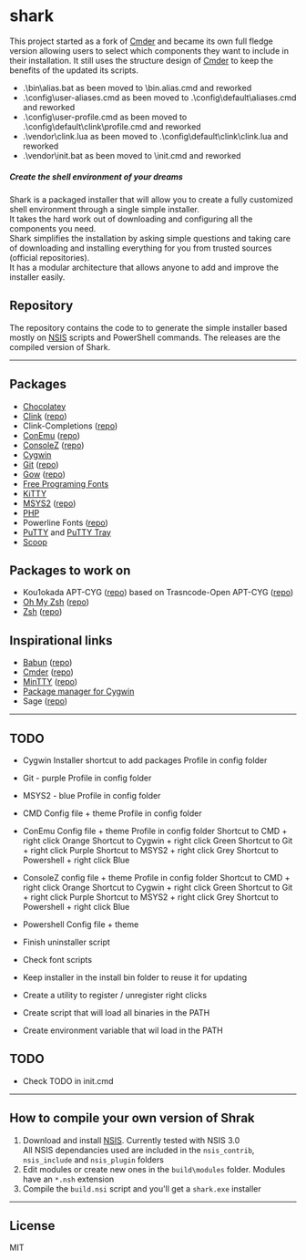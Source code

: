 # shark
This project started as a fork of [Cmder](http://cmder.net) and became its own full fledge version allowing users to select which components they want to include in their installation.
It still uses the structure design of [Cmder](http://cmder.net) to keep the benefits of the updated its scripts.
 - .\bin\alias.bat as been moved to \bin.alias.cmd and reworked
 - .\config\user-aliases.cmd as been moved to .\config\default\aliases.cmd and reworked
 - .\config\user-profile.cmd as been moved to .\config\default\clink\profile.cmd and reworked
 - .\vendor\clink.lua as been moved to .\config\default\clink\clink.lua and reworked
 - .\vendor\init.bat as been moved to \init.cmd and reworked

##### Create the shell environment of your dreams  
Shark is a packaged installer that will allow you to create a fully customized shell environment through a single simple installer.  
It takes the hard work out of downloading and configuring all the components you need.  
Shark simplifies the installation by asking simple questions and taking care of downloading and installing everything for you from trusted sources (official repositories).  
It has a modular architecture that allows anyone to add and improve the installer easily.

## Repository
The repository contains the code to to generate the simple installer based mostly on [NSIS](http://nsis.sourceforge.net) scripts and PowerShell commands.
The releases are the compiled version of Shark.

---

## Packages
 - [Chocolatey](https://chocolatey.org)
 - [Clink](http://mridgers.github.io/clink) ([repo](https://github.com/mridgers/clink))
 - Clink-Completions ([repo](https://github.com/vladimir-kotikov/clink-completions))
 - [ConEmu](https://conemu.github.io) ([repo](https://github.com/Maximus5/ConEmu))
 - [ConsoleZ](https://github.com/cbucher/console/wiki) ([repo](https://github.com/cbucher/console))
 - [Cygwin](https://www.cygwin.com)
 - [Git](https://git-scm.com) ([repo](https://github.com/git-for-windows/git))
 - [Gow](https://github.com/bmatzelle/gow/wiki) ([repo](https://github.com/bmatzelle/gow))
 - [Free Programing Fonts](http://cdn.sixrevisions.com/0441-01_programming-fonts/demo/programming-fonts.html)
 - [KiTTY](http://kitty.9bis.net)
 - [MSYS2](https://msys2.github.io) ([repo](https://github.com/msys2))
 - [PHP](http://php.net)
 - Powerline Fonts ([repo](https://github.com/powerline/fonts))
 - [PuTTY](http://www.putty.org) and [PuTTY Tray](http://puttytray.goeswhere.com)
 - [Scoop](http://scoop.sh)

## Packages to work on
 - Kou1okada APT-CYG ([repo](https://github.com/kou1okada/apt-cyg)) based on Trasncode-Open APT-CYG ([repo](https://github.com/transcode-open/apt-cyg))
 - [Oh My Zsh](http://ohmyz.sh) ([repo](https://github.com/robbyrussell/oh-my-zsh))
 - [Zsh](http://zsh.sourceforge.net) ([repo](https://sourceforge.net/p/zsh/code/ci/master/tree))

## Inspirational links
 - [Babun](http://babun.github.io) ([repo](https://github.com/babun/babun))
 - [Cmder](http://cmder.net) ([repo](https://github.com/cmderdev/cmder))
 - [MinTTY](http://mintty.github.io) ([repo](https://github.com/mintty/mintty))
 - [Package manager for Cygwin](http://stackoverflow.com/questions/9260014/how-do-i-install-cygwin-components-from-the-command-line/23143997#23143997)
 - Sage ([repo](https://github.com/svnpenn/sage))

---

## TODO
  - Cygwin
    Installer shortcut to add packages
    Profile in config folder
    
  - Git - purple
    Profile in config folder

  - MSYS2 - blue
    Profile in config folder
   
  - CMD
    Config file + theme
    Profile in config folder
  
  - ConEmu
    Config file + theme
    Profile in config folder
    Shortcut to CMD + right click           Orange
    Shortcut to Cygwin + right click        Green
    Shortcut to Git + right click           Purple
    Shortcut to MSYS2 + right click         Grey
    Shortcut to Powershell + right click    Blue
  
  - ConsoleZ
    config file + theme
    Profile in config folder
    Shortcut to CMD + right click           Orange
    Shortcut to Cygwin + right click        Green
    Shortcut to Git + right click           Purple
    Shortcut to MSYS2 + right click         Grey
    Shortcut to Powershell + right click    Blue

  - Powershell
    Config file + theme
  
  - Finish uninstaller script
  - Check font scripts
  - Keep installer in the install bin folder to reuse it for updating
  - Create a utility to register / unregister right clicks
  - Create script that will load all binaries in the PATH
  - Create environment variable that wil load in the PATH

## TODO
  - Check TODO in init.cmd
  
---

## How to compile your own version of Shrak
 1. Download and install [NSIS](http://nsis.sourceforge.net). Currently tested with NSIS 3.0  
    All NSIS dependancies used are included in the `nsis_contrib`, `nsis_include` and `nsis_plugin` folders
 2. Edit modules or create new ones in the `build\modules` folder. Modules have an `*.nsh` extension
 4. Compile the `build.nsi` script and you'll get a `shark.exe` installer
 
---

## License
MIT

[//]: <@author      Kenrick JORUS>  
[//]: <@copyright   2016 Kenrick JORUS>  
[//]: <@license     MIT License>  
[//]: <@link        http://kenijo.github.io/shark/>  
